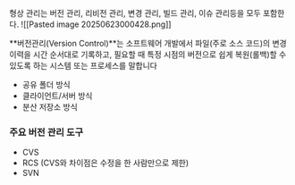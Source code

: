 
형상 관리는 버전 관리, 리비전 관리, 변경 관리, 빌드 관리, 이슈 관리등을 모두 포함한다.
![[Pasted image 20250623000428.png]]

**버전관리(Version Control)**는 소프트웨어 개발에서 파일(주로 소스 코드)의 변경 이력을 시간 순서대로 기록하고, 필요할 때 특정 시점의 버전으로 쉽게 복원(롤백)할 수 있도록 하는 시스템 또는 프로세스를 말합니다

- 공유 폴더 방식
- 클라이언트/서버 방식
- 분산 저장소 방식

### 주요 버전 관리 도구

- CVS
- RCS (CVS와 차이점은 수정을 한 사람만으로 제한)
- SVN